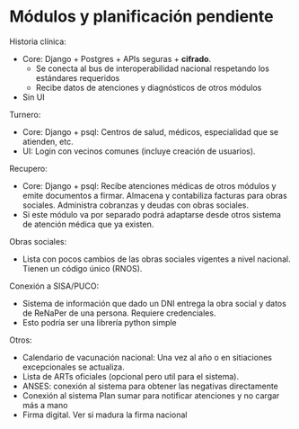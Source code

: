 # Módulos y planificación pendiente

Historia clínica:
 - Core: Django + Postgres + APIs seguras + **cifrado**.
   + Se conecta al bus de interoperabilidad nacional respetando los estándares requeridos
   + Recibe datos de atenciones y diagnósticos de otros módulos
 - Sin UI

Turnero:
 - Core: Django + psql: Centros de salud, médicos, especialidad que se atienden, etc.
 - UI: Login con vecinos comunes (incluye creación de usuarios). 

Recupero:
 - Core: Django + psql: Recibe atenciones médicas de otros módulos y emite documentos a firmar. Almacena y contabiliza facturas para obras sociales. Administra cobranzas y deudas con obras sociales. 
 - Si este módulo va por separado podrá adaptarse desde otros sistema de atención médica que ya existen.  

Obras sociales:
 - Lista con pocos cambios de las obras sociales vigentes a nivel nacional. Tienen un código único (RNOS).  

Conexión a SISA/PUCO:
 - Sistema de información que dado un DNI entrega la obra social y datos de ReNaPer de una persona. Requiere credenciales.
 - Esto podría ser una librería python simple
 
Otros:
 - Calendario de vacunación nacional: Una vez al año o en sitiaciones excepcionales se actualiza. 
 - Lista de ARTs oficiales (opcional pero util para el sistema).  
 - ANSES: conexión al sistema para obtener las negativas directamente
 - Conexión al sistema Plan sumar para notificar atenciones y no cargar más a mano
 - Firma digital. Ver si madura la firma nacional
